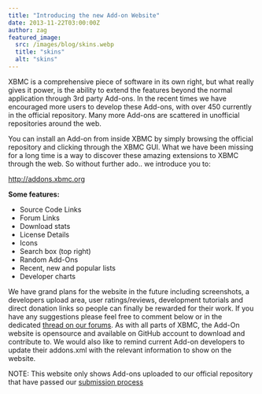 ```yaml
---
title: "Introducing the new Add-on Website"
date: 2013-11-22T03:00:00Z
author: zag
featured_image:
  src: /images/blog/skins.webp
  title: "skins"
  alt: "skins"
---
```


XBMC is a comprehensive piece of software in its own right, but what really gives it power, is the ability to extend the features beyond the normal application through 3rd party Add-ons. In the recent times we have encouraged more users to develop these Add-ons, with over 450 currently in the official repository. Many more Add-ons are scattered in unofficial repositories around the web.

You can install an Add-on from inside XBMC by simply browsing the official repository and clicking through the XBMC GUI. What we have been missing for a long time is a way to discover these amazing extensions to XBMC through the web. So without further ado.. we introduce you to:

<http://addons.xbmc.org>

**Some features:**

- Source Code Links
- Forum Links
- Download stats
- License Details
- Icons
- Search box (top right)
- Random Add-Ons
- Recent, new and popular lists
- Developer charts

We have grand plans for the website in the future including screenshots, a developers upload area, user ratings/reviews, development tutorials and direct donation links so people can finally be rewarded for their work. If you have any suggestions please feel free to comment below or in the dedicated [thread on our forums](https://forum.kodi.tv/showthread.php?tid=177783). As with all parts of XBMC, the Add-On website is opensource and available on GitHub account to download and contribute to. We would also like to remind current Add-on developers to update their addons.xml with the relevant information to show on the website.

NOTE: This website only shows Add-ons uploaded to our official repository that have passed our [submission process](https://kodi.wiki/view/Official_add-on_repository)
